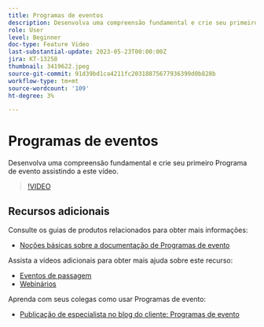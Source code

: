 ```yaml
---
title: Programas de eventos
description: Desenvolva uma compreensão fundamental e crie seu primeiro Programa de evento.
role: User
level: Beginner
doc-type: Feature Video
last-substantial-update: 2023-05-23T00:00:00Z
jira: KT-13258
thumbnail: 3419622.jpeg
source-git-commit: 91d39bd1ca4211fc20318875677936399d0b828b
workflow-type: tm+mt
source-wordcount: '109'
ht-degree: 3%

---
```



# Programas de eventos

Desenvolva uma compreensão fundamental e crie seu primeiro Programa de evento assistindo a este vídeo.

>[!VIDEO](https://video.tv.adobe.com/v/3419622/?learn=on)

## Recursos adicionais

Consulte os guias de produtos relacionados para obter mais informações:

* [Noções básicas sobre a documentação de Programas de evento](https://experienceleague.adobe.com/docs/marketo/using/product-docs/demand-generation/events/understanding-events/understanding-event-programs.html?lang=en)

Assista a vídeos adicionais para obter mais ajuda sobre este recurso:
* [Eventos de passagem](https://experienceleague.adobe.com/docs/marketo-learn/tutorials/events/events-watch.html?lang=en)
* [Webinários](https://experienceleague.adobe.com/docs/marketo-learn/tutorials/events/webinar-watch.html?lang=en)

Aprenda com seus colegas como usar Programas de evento:
* [Publicação de especialista no blog do cliente: Programas de evento](https://nation.marketo.com/t5/product-blogs/marketo-success-series-event-programs/ba-p/299191)

